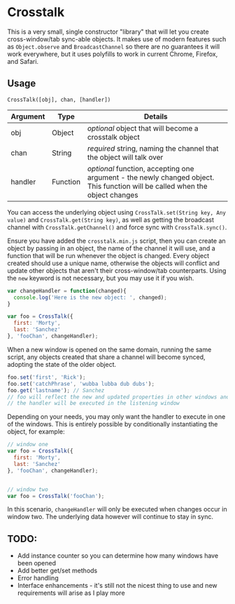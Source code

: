 # Crosstalk

This is a very small, single constructor "library" that will let you create cross-window/tab sync-able objects. It makes use of modern features such as `Object.observe` and `BroadcastChannel` so there are no guarantees it will work everywhere, but it uses polyfills to work in current Chrome, Firefox, and Safari.

## Usage

`CrossTalk([obj], chan, [handler])`

| Argument | Type     | Details                                                                                                                      |
|----------|----------|------------------------------------------------------------------------------------------------------------------------------|
| obj      | Object   | *optional* object that will become a crosstalk object                                                                        |
| chan     | String   | *required* string, naming the channel that the object will talk over                                                         |
| handler  | Function | *optional* function, accepting one argument - the newly changed object. This function will be called when the object changes | 

You can access the underlying object using `CrossTalk.set(String key, Any value)` and `CrossTalk.get(String key)`, as well as getting the broadcast channel with `CrossTalk.getChannel()` and force sync with `CrossTalk.sync()`.

Ensure you have added the `crosstalk.min.js` script, then you can create an object by passing in an object, the name of the channel it will use, and a function that will be run whenever the object is changed. Every object created should use a unique name, otherwise the objects will conflict and update other objects that aren't their cross-window/tab counterparts. Using the `new` keyword is not necessary, but you may use it if you wish.

``` javascript
var changeHandler = function(changed){
  console.log('Here is the new object: ', changed);
}

var foo = CrossTalk({
  first: 'Morty',
  last: 'Sanchez'
}, 'fooChan', changeHandler);
```

When a new window is opened on the same domain, running the same script, any objects created that share a channel will become synced, adopting the state of the older object.

``` javascript
foo.set('first', 'Rick');
foo.set('catchPhrase', 'wubba lubba dub dubs'); 
foo.get('lastname'); // Sanchez
// foo will reflect the new and updated properties in other windows and 
// the handler will be executed in the listening window
```

Depending on your needs, you may only want the handler to execute in one of the windows. This is entirely possible by conditionally instantiating the object, for example:

``` javascript
// window one
var foo = CrossTalk({
  first: 'Morty',
  last: 'Sanchez'
}, 'fooChan', changeHandler);


// window two
var foo = CrossTalk('fooChan');
```

In this scenario, `changeHandler` will only be executed when changes occur in window two. The underlying data however will continue to stay in sync.

## TODO:

* Add instance counter so you can determine how many windows have been opened
* Add better get/set methods
* Error handling
* Interface enhancements - it's still not the nicest thing to use and new requirements will arise as I play more

